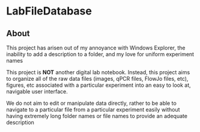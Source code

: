 # LabFileDatabase

## About
This project has arisen out of my annoyance with Windows Explorer, the inability to add a description to a folder, and my love for uniform experiment names

This project is **NOT** another digital lab notebook. Instead, this project aims to organize all of the raw data files (images, qPCR files, FlowJo files, etc), figures, etc associated with a particular experiment into an easy to look at, navigable user interface. 

We do not aim to edit or manipulate data directly, rather to be able to navigate to a particular file from a particular experiment easily without having extremely long folder names or file names to provide an adequate description

